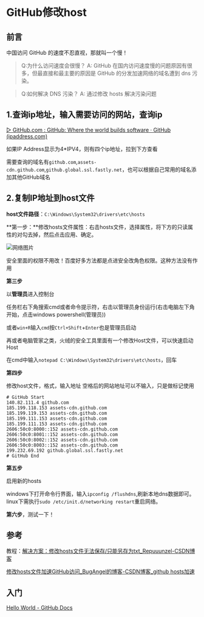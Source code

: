 # GitHub修改host

## 前言

中国访问 GitHub 的速度不忍直视，那就叫一个慢！


>Q:为什么访问速度会很慢？
>A: GitHub 在国内访问速度慢的问题原因有很多，但最直接和最主要的原因是 GitHub 的分发加速网络的域名遭到 dns 污染。



>Q:如何解决 DNS 污染？
>A: 通过修改 hosts 解决污染问题


## 1.查询ip地址，输入需要访问的网站，查询ip

[▷ GitHub.com : GitHub: Where the world builds software · GitHub (ipaddress.com)](https://websites.ipaddress.com/github.com)

如果IP Address显示为4*IPV4，则有四个ip地址，拉到下方查看

需要查询的域名有`github.com`,`assets-cdn.github.com`,`github.global.ssl.fastly.net`，也可以根据自己常用的域名添加其他GitHub域名

## 2.复制IP地址到host文件

**host文件路径**：`C:\Windows\System32\drivers\etc\hosts`

**第一步：**修改hosts文件属性：右击hosts文件，选择属性，将下方的只读属性的对勾去掉，然后点击应用、确定。

![网络图片](https://img-blog.csdnimg.cn/20200523181739843.png?x-oss-process=image/watermark,type_ZmFuZ3poZW5naGVpdGk,shadow_10,text_aHR0cHM6Ly9ibG9nLmNzZG4ubmV0L3FxXzM5MTE4NzAw,size_16,color_FFFFFF,t_70 "备注")

安全里面的权限不用改！百度好多方法都是点进安全改角色权限。这种方法没有作用

**第三步**

以**管理员**进入控制台

任务栏右下角搜索cmd或者命令提示符，右击以管理员身份运行(右击电脑左下角开始，点击windows powershell(管理员))

或者`win+R`输入`cmd`按`Ctrl+Shift`+`Enter`也是管理员启动

再或者电脑管家之类，火绒的安全工具里面有一个修改Host文件，可以快速启动Host

在cmd中输入`notepad C:\Windows\System32\drivers\etc\hosts`，回车

**第四步**

修改host文件，格式，输入地址 空格后的网站地址可以不输入，只是做标记使用

```
# GitHub Start
140.82.111.4 github.com
185.199.118.153 assets-cdn.github.com
185.199.119.153 assets-cdn.github.com
185.199.111.153 assets-cdn.github.com
185.199.111.153 assets-cdn.github.com
2606:50c0:8000::152 assets-cdn.github.com
2606:50c0:8001::152 assets-cdn.github.com
2606:50c0:8002::152 assets-cdn.github.com
2606:50c0:8003::152 assets-cdn.github.com
199.232.69.192 github.global.ssl.fastly.net
# GitHub End
```

**第五步**

启用新的hosts

windows下打开命令行界面，输入`ipconfig /flushdns`,刷新本地dns数据即可。
linux下需执行`sudo /etc/init.d/networking restart`重启网络。

**第六步**，测试一下！

## 参考

教程：[解决方案：修改hosts文件无法保存/只能另存为txt_Repuuunzel-CSDN博客](https://blog.csdn.net/qq_39118700/article/details/106303995?ops_request_misc=%7B%22request%5Fid%22%3A%22163774424816780265432137%22%2C%22scm%22%3A%2220140713.130102334.pc%5Fall.%22%7D&request_id=163774424816780265432137&biz_id=0&utm_medium=distribute.pc_search_result.none-task-blog-2~all~first_rank_ecpm_v1~rank_v31_ecpm-5-106303995.first_rank_v2_pc_rank_v29&utm_term=修改hosts文件无法保存&spm=1018.2226.3001.4187)

[修改hosts文件加速GitHub访问_BugAngel的博客-CSDN博客_github hosts加速](https://blog.csdn.net/qq_32506245/article/details/105977545?ops_request_misc=%7B%22request%5Fid%22%3A%22163835512116780269862638%22%2C%22scm%22%3A%2220140713.130102334..%22%7D&request_id=163835512116780269862638&biz_id=0&utm_medium=distribute.pc_search_result.none-task-blog-2~all~baidu_landing_v2~default-4-105977545.first_rank_v2_pc_rank_v29&utm_term=github修改host&spm=1018.2226.3001.4187)

## 入门

[Hello World - GitHub Docs](https://docs.github.com/en/get-started/quickstart/hello-world)

